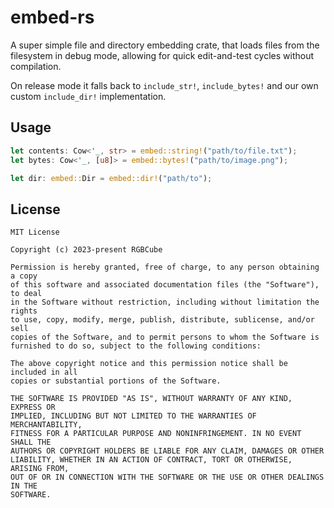 # embed-rs

A super simple file and directory embedding crate,
that loads files from the filesystem in debug mode,
allowing for quick edit-and-test cycles without compilation.

On release mode it falls back to `include_str!`, `include_bytes!`
and our own custom `include_dir!` implementation.

## Usage

```rs
let contents: Cow<'_, str> = embed::string!("path/to/file.txt");
let bytes: Cow<'_, [u8]> = embed::bytes!("path/to/image.png");

let dir: embed::Dir = embed::dir!("path/to");
```

## License

```
MIT License

Copyright (c) 2023-present RGBCube

Permission is hereby granted, free of charge, to any person obtaining a copy
of this software and associated documentation files (the "Software"), to deal
in the Software without restriction, including without limitation the rights
to use, copy, modify, merge, publish, distribute, sublicense, and/or sell
copies of the Software, and to permit persons to whom the Software is
furnished to do so, subject to the following conditions:

The above copyright notice and this permission notice shall be included in all
copies or substantial portions of the Software.

THE SOFTWARE IS PROVIDED "AS IS", WITHOUT WARRANTY OF ANY KIND, EXPRESS OR
IMPLIED, INCLUDING BUT NOT LIMITED TO THE WARRANTIES OF MERCHANTABILITY,
FITNESS FOR A PARTICULAR PURPOSE AND NONINFRINGEMENT. IN NO EVENT SHALL THE
AUTHORS OR COPYRIGHT HOLDERS BE LIABLE FOR ANY CLAIM, DAMAGES OR OTHER
LIABILITY, WHETHER IN AN ACTION OF CONTRACT, TORT OR OTHERWISE, ARISING FROM,
OUT OF OR IN CONNECTION WITH THE SOFTWARE OR THE USE OR OTHER DEALINGS IN THE
SOFTWARE.
```
